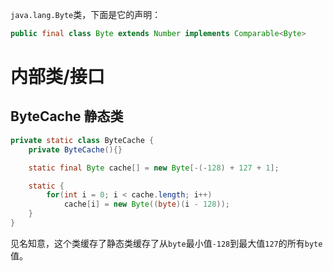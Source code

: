 `java.lang.Byte`类，下面是它的声明：
```java
public final class Byte extends Number implements Comparable<Byte>
```

# 内部类/接口

## ByteCache 静态类
```java
private static class ByteCache {
    private ByteCache(){}

    static final Byte cache[] = new Byte[-(-128) + 127 + 1];

    static {
        for(int i = 0; i < cache.length; i++)
            cache[i] = new Byte((byte)(i - 128));
    }
}
```
见名知意，这个类缓存了静态类缓存了从`byte`最小值`-128`到最大值`127`的所有`byte`值。